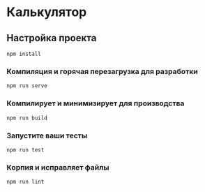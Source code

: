 # Калькулятор

## Настройка проекта
```
npm install
```

### Компиляция и горячая перезагрузка для разработки
```
npm run serve
```

### Компилирует и минимизирует для производства
```
npm run build
```

### Запустите ваши тесты
```
npm run test
```

### Корпия и исправляет файлы
```
npm run lint
```



